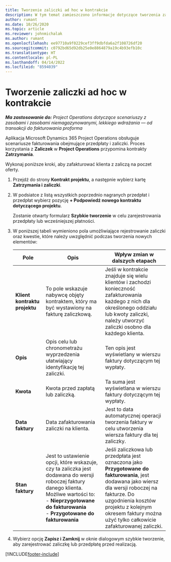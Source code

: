 ```yaml
---
title: Tworzenie zaliczki ad hoc w kontrakcie
description: W tym temat zamieszczono informacje dotyczące tworzenia zaliczki na temat kontraktu w zależności od potrzeb.
author: rumant
ms.date: 10/26/2020
ms.topic: article
ms.reviewer: johnmichalak
ms.author: rumant
ms.openlocfilehash: ee97710a9f0229cef3ff9dbfda6a2f108726df20
ms.sourcegitcommit: c0792bd65d92db25e0e8864879a19c4b93efb10c
ms.translationtype: HT
ms.contentlocale: pl-PL
ms.lasthandoff: 04/14/2022
ms.locfileid: "8594039"
---
```

# <a name="creating-an-ad-hoc-advance-on-a-contract"></a>Tworzenie zaliczki ad hoc w kontrakcie

_**Ma zastosowanie do:** Project Operations dotyczące scenariuszy z zasobami i zasobami niemagazynowanymi, lekkiego wdrażania — od transakcji do fakturowania proforma_

Aplikacja Microsoft Dynamics 365 Project Operations obsługuje scenariusze fakturowania obejmujące przedpłaty i zaliczki. Proces korzystania z **Zaliczek** w **Project Operations** przypomina kontrakty **Zatrzymania**. 

Wykonaj poniższe kroki, aby zafakturować klienta z zaliczą na poczet oferty.

1. Przejdź do strony **Kontrakt projektu**, a następnie wybierz kartę **Zatrzymania i zaliczki**.
2. W podsiatce z listą wszystkich poprzednio nagranych przedpłat i przedpłat wybierz pozycję **+ Podpowiedź nowego kontraktu dotyczącego projektu**. 

    Zostanie otwarty formularz **Szybkie tworzenie** w celu zarejestrowania przedpłaty lub wcześniejszej płatności.
    
3. W poniższej tabeli wymieniono pola umożliwiające rejestrowanie zaliczki oraz kwestie, które należy uwzględnić podczas tworzenia nowych elementów:

    | Pole | Opis | Wpływ zmian w dalszych etapach |
    | --- | --- | --- |
    | **Klient kontraktu projektu** | To pole wskazuje nabywcę objęty kontraktem, który ma być wystawiony na fakturę zaliczkową. | Jeśli w kontrakcie znajduje się wielu klientów i zachodzi konieczność zafakturowania każdego z nich dla określonego oddziału lub kwoty zaliczki, należy utworzyć zaliczki osobno dla każdego klienta. |
    | **Opis** | Opis celu lub chronometrażu wyprzedzenia ułatwiający identyfikację tej zaliczki. | Ten opis jest wyświetlany w wierszu faktury dotyczącym tej wypłaty. |
    | **Kwota** | Kwota przed zapłatą lub zaliczką. | Ta suma jest wyświetlana w wierszu faktury dotyczącym tej wypłaty. |
    | **Data faktury** | Data zafakturowania zaliczki na klienta. | Jest to data automatycznej operacji tworzenia faktury w celu utworzenia wiersza faktury dla tej zaliczky. |
    | **Stan faktury** | Jest to ustawienie opcji, które wskazuje, czy ta zaliczka jest dodawana do wersji roboczej faktury danego klienta. Możliwe wartości to:</br>- **Nieprzygotowane do fakturowania**</br>- **Przygotowane do fakturowania** | Jeśli zaliczkowa lub przedpłata jest oznaczona jako **Przygotowane do fakturowania**, jest dodawana jako wiersz dla wersji roboczej na fakturze. Do uzgodnienia kosztów projektu z kolejnym okresem faktury można użyć tylko całkowicie zafakturowanej zaliczki. |

4. Wybierz opcję **Zapisz i Zamknij** w oknie dialogowym szybkie tworzenie, aby zarejestrować zaliczkę lub przedpłatę przed realizacją.


[!INCLUDE[footer-include](../../includes/footer-banner.md)]